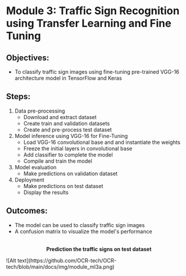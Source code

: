 # Module 3: Traffic Sign Recognition using Transfer Learning and Fine Tuning

## Objectives:
- To classify traffic sign images using fine-tuning pre-trained VGG-16 architecture model in TensorFlow and Keras

## Steps:
1. Data pre-processing
    - Download and extract dataset
    - Create train and validation datasets
    - Create and pre-process test dataset
2. Model inference using VGG-16 for Fine-Tuning
    - Load VGG-16 convolutional base and and instantiate the weights
    - Freeze the initial layers in convolutional base
    - Add classifier to complete the model
    - Compile and train the model
3. Model evaluation
    - Make predictions on validation dataset
4. Deployment
    - Make predictions on test dataset
    - Display the results

## Outcomes:
- The model can be used to classify traffic sign images
- A confusion matrix to visualize the model's performance
<br><br>

<p align="center"><b>Prediction the traffic signs on test dataset</b></p>
![Alt text](https://github.com/OCR-tech/OCR-tech/blob/main/docs/img/module_ml3a.png)
<br>